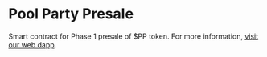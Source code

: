 # Pool Party Presale
Smart contract for Phase 1 presale of $PP token. For more information, [visit our web dapp](https://poolparty.investments/presale).
